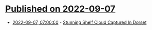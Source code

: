 # [Published on 2022-09-07](index.md)

* [2022-09-07, 07:00:00](https://news.slashdot.org/story/22/09/06/2337208/stunning-shelf-cloud-captured-in-dorset?utm_source=rss1.0mainlinkanon&utm_medium=feed) - [Stunning Shelf Cloud Captured In Dorset](https://news.slashdot.org/story/22/09/06/2337208/stunning-shelf-cloud-captured-in-dorset?utm_source=rss1.0mainlinkanon&utm_medium=feed)
